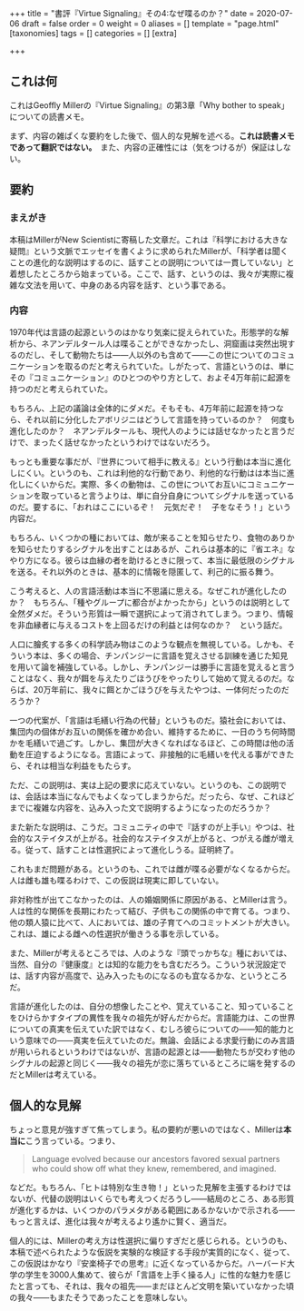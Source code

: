 +++
title = "書評『Virtue Signaling』その4:なぜ喋るのか？"
date = 2020-07-06
draft = false
order = 0
weight = 0
aliases = []
template = "page.html"
[taxonomies]
tags = []
categories = []
[extra]

+++



## これは何

これはGeoffly Millerの『Virtue Signaling』の第3章「Why bother to speak」についての読書メモ。



まず、内容の雑ぱくな要約をした後で、個人的な見解を述べる。**これは読書メモであって翻訳ではない。**　また、内容の正確性には（気をつけるが）保証はしない。



## 要約


### まえがき

本稿はMillerがNew Scientistに寄稿した文章だ。これは『科学における大きな疑問』という文脈でエッセイを書くように求められたMillerが、「科学者は聞くことの進化的な説明はするのに、話すことの説明については一貫していない」と着想したところから始まっている。ここで、話す、というのは、我々が実際に複雑な文法を用いて、中身のある内容を話す、という事である。



### 内容



1970年代は言語の起源というのはかなり気楽に捉えられていた。形態学的な解析から、ネアンデルタール人は喋ることができなかったし、洞窟画は突然出現するのだし、そして動物たちは――人以外のも含めて――この世についてのコミュニケーションを取るのだと考えられていた。しがたって、言語というのは、単にその『コミュニケーション』のひとつのやり方として、およそ4万年前に起源を持つのだと考えられていた。



もちろん、上記の議論は全体的にダメだ。そもそも、4万年前に起源を持つなら、それ以前に分化したアボリジニはどうして言語を持っているのか？　何度も進化したのか？　ネアンデルタールも、現代人のようには話せなかったと言うだけで、まったく話せなかったというわけではないだろう。

もっとも重要な事だが、『世界について相手に教える』という行動は本当に進化しにくい。というのも、これは利他的な行動であり、利他的な行動はは本当に進化しにくいからだ。実際、多くの動物は、この世についてお互いにコミュニケーションを取っていると言うよりは、単に自分自身についてシグナルを送っているのだ。要するに、「おれはここにいるぞ！　元気だぞ！　子をなそう！」という内容だ。

もちろん、いくつかの種においては、敵が来ることを知らせたり、食物のありかを知らせたりするシグナルを出すことはあるが、これらは基本的に『省エネ』なやり方になる。彼らは血縁の者を助けるときに限って、本当に最低限のシグナルを送る。それ以外のときは、基本的に情報を隠匿して、利己的に振る舞う。



こう考えると、人の言語活動は本当に不思議に思える。なぜこれが進化したのか？　もちろん、「種やグループに都合がよかったから」というのは説明として全然ダメだ。そういう形質は一瞬で選択によって消されてしまう。つまり、情報を非血縁者に与えるコストを上回るだけの利益とは何なのか？　という話だ。

人口に膾炙する多くの科学読み物はこのような観点を無視している。しかも、そういう本は、多くの場合、チンパンジーに言語を覚えさせる訓練を通じた知見を用いて論を補強している。しかし、チンパンジーは勝手に言語を覚えると言うことはなく、我々が餌を与えたりごほうびをやったりして始めて覚えるのだ。ならば、20万年前に、我々に餌とかごほうびを与えたやつは、一体何だったのだろうか？



一つの代案が、「言語は毛繕い行為の代替」というものだ。猿社会においては、集団内の個体がお互いの関係を確かめ合い、維持するために、一日のうち何時間かを毛繕いで過ごす。しかし、集団が大きくなればなるほど、この時間は他の活動を圧迫するようになる。言語によって、非接触的に毛繕いを代える事ができたら、それは相当な利益をもたらす。

ただ、この説明は、実は上記の要求に応えていない。というのも、この説明では、会話は本当になんでもよくなってしまうからだ。だったら、なぜ、これほどまでに複雑な内容を、込み入った文で説明するようになったのだろうか？



また新たな説明は、こうだ。コミュニティの中で『話すのが上手い』やつは、社会的なステイタスが上がる。社会的なステイタスが上がると、つがえる雌が増える。従って、話すことは性選択によって進化しうる。証明終了。

これもまだ問題がある。というのも、これでは雌が喋る必要がなくなるからだ。人は雌も雄も喋るわけで、この仮説は現実に即していない。



非対称性が出てこなかったのは、人の婚姻関係に原因がある、とMillerは言う。人は性的な関係を長期にわたって結び、子供もこの関係の中で育てる。つまり、他の類人猿に比べて、人においては、雄の子育てへのコミットメントが大きい。これは、雄による雌への性選択が働きうる事を示している。

また、Millerが考えるところでは、人のような『頭でっかちな』種においては、当然、自分の『健康度』とは知的な能力をも含むだろう。こういう状況設定では、話す内容が高度で、込み入ったものになるのも宜なるかな、というところだ。

言語が進化したのは、自分の想像したことや、覚えていること、知っていることをひけらかすタイプの異性を我々の祖先が好んだからだ。言語能力は、この世界についての真実を伝えていた訳ではなく、むしろ彼らについての――知的能力という意味での――真実を伝えていたのだ。無論、会話による求愛行動にのみ言語が用いられるというわけではないが、言語の起源とは――動物たちが交わす他のシグナルの起源と同じく――我々の祖先が恋に落ちているところに端を発するのだとMillerは考えている。





## 個人的な見解



ちょっと意見が強すぎて焦ってしまう。私の要約が悪いのではなく、Millerは**本当に**こう言っている。つまり、

> Language evolved because our ancestors favored sexual partners who could show off what they knew, remembered, and imagined.

などだ。もちろん、「ヒトは特別な生き物！」といった見解を主張するわけではないが、代替の説明はいくらでも考えつくだろうし――結局のところ、ある形質が進化するかは、いくつかのパラメタがある範囲にあるかないかで示される――もっと言えば、進化は我々が考えるより遙かに賢く、適当だ。



個人的には、Millerの考え方は性選択に偏りすぎだと感じられる。というのも、本稿で述べられたような仮説を実験的な検証する手段が実質的になく、従って、この仮説はかなり『安楽椅子での思考』に近くなっているからだ。ハーバード大学の学生を3000人集めて、彼らが「言語を上手く操る人」に性的な魅力を感じたと言っても、それは、我々の祖先――まだほとんど文明を築いていなかった頃の我々――もまたそうであったことを意味しない。